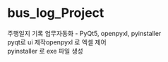 # bus_log_Project
주행일지 기록 업무자동화 - PyQt5, openpyxl, pyinstaller<br>
pyqt로 ui 제작openpyxl 로 엑셀 제어<br>
pyinstaller 로 exe 파일 생성
